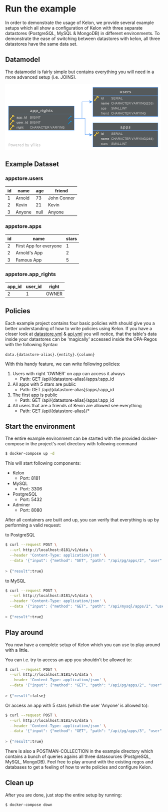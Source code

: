 # Run the example

In order to demonstrate the usage of Kelon, we provide several example setups which all show a configuration of Kelon with three separate datastores (PostgreSQL, MySQL & MongoDB) in different environments. To demonstrate the ease of switching between datastores with kelon, all three datastores have the same data set.

## Datamodel

The datamodel is fairly simple but contains everything you will need in a more advanced setup (i.e. JOINS).

![Datamodel](../img/how-to/Example_ER.png)

## Example Dataset

### appstore.users

| id | name     | age   | friend      |
| -- | -------- | ----- | ----------- |
| 1  | Arnold   | 73    | John Connor |
| 2  | Kevin    | 21    | Kevin       |
| 3  | Anyone   | null  | Anyone      |

### appstore.apps

| id | name                     | stars |
| -- | ------------------------ | ----- |
| 2  | First App for everyone   | 1     |
| 2  | Arnold's App             | 2     |
| 3  | Famous App               | 5     |

### appstore.app_rights

| app_id | user_id | right |
| ------ | ------- | ----- |
| 2      | 1       | OWNER |

## Policies

Each example project contains four basic policies with should give you a better understanding of how to write policies using Kelon.
If you have a closer look at [datastore.yml](https://github.com/Foundato/kelon/blob/master/examples/local/config/datastore.yml) & [api.yml](https://github.com/Foundato/kelon/blob/master/examples/local/config/api.yml) you will notice, that the table's data inside your datastores can be 'magically' accessed inside the OPA-Regos with the following Syntax:

`data.{datastore-alias}.{entity}.{column}`

With this handy feature, we can write following policies:

1. Users with right 'OWNER' on app can access it always
    * Path: GET /api/{datastore-alias}/apps/:app_id
2. All apps with 5 stars are public
    * Path: GET /api/{datastore-alias}/apps/:app_id
3. The first app is public
    * Path: GET /api/{datastore-alias}/apps/:app_id
4. All users that are a friends of Kevin are allowed see everything
    * Path: GET /api/{datastore-alias}/*

## Start the environment

The entire example environment can be started with the provided docker-compose in the project's root directory with following command

```bash
$ docker-compose up -d
```

This will start following components:

* Kelon
    * Port: 8181
* MySQL
    * Port: 3306
* PostgreSQL
    * Port: 5432
* Adminer
    * Port: 8080

After all containers are built and up, you can verify that everything is up by performing a valid request:

to PostgreSQL
```bash
$ curl --request POST \
  --url http://localhost:8181/v1/data \
  --header 'Content-Type: application/json' \
  --data '{"input": {"method": "GET", "path": "/api/pg/apps/2", "user": "Arnold"}}'

> {"result":true}
```

to MySQL
```bash
$ curl --request POST \
  --url http://localhost:8181/v1/data \
  --header 'Content-Type: application/json' \
  --data '{"input": {"method": "GET", "path": "/api/mysql/apps/2", "user": "Arnold"}}'

> {"result":true}
```

## Play around

You now have a complete setup of Kelon which you can use to play around with a little.

You can i.e. try to access an app you shouldn't be allowed to:
```bash
$ curl --request POST \
  --url http://localhost:8181/v1/data \
  --header 'Content-Type: application/json' \
  --data '{"input": {"method": "GET", "path": "/api/pg/apps/2", "user": "Anyone"}}'

> {"result":false}
```

Or access an app with 5 stars (which the user 'Anyone' is allowed to):
```bash
$ curl --request POST \
  --url http://localhost:8181/v1/data \
  --header 'Content-Type: application/json' \
  --data '{"input": {"method": "GET", "path": "/api/pg/apps/3", "user": "Anyone"}}'

> {"result":true}
```

There is also a POSTMAN-COLLECTION in the example directory which contains a bunch of queries agains all three datasources (PostgreSQL, MySQL, MongoDB).
Feel free to play around with the existing regos and databases to get a feeling of how to write policies and configure Kelon.

## Clean up

After you are done, just stop the entire setup by running:

```bash
$ docker-compose down
```